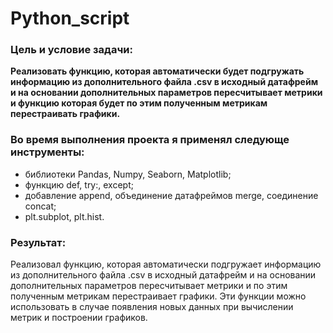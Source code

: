 # Python_script

### Цель и условие задачи:

**Реализовать функцию, которая автоматически будет подгружать информацию из дополнительного файла .csv в исходный датафрейм и на основании дополнительных параметров пересчитывает метрики и функцию которая будет по этим полученным метрикам перестраивать графики.**

### Во время выполнения проекта я применял следующе инструменты:

- библиотеки Pandas, Numpy, Seaborn, Matplotlib;
- функцию def, try:, except;
- добавление append, объединение датафреймов merge, соединение concat;
- plt.subplot, plt.hist.

### Результат:

 Реализовал функцию, которая автоматически подгружает информацию из дополнительного файла .csv в исходный датафрейм и на основании дополнительных параметров пересчитывает метрики и по этим полученным метрикам перестраивает графики. Эти функции можно использовать в случае появления новых данных при вычислении метрик и построении графиков.
